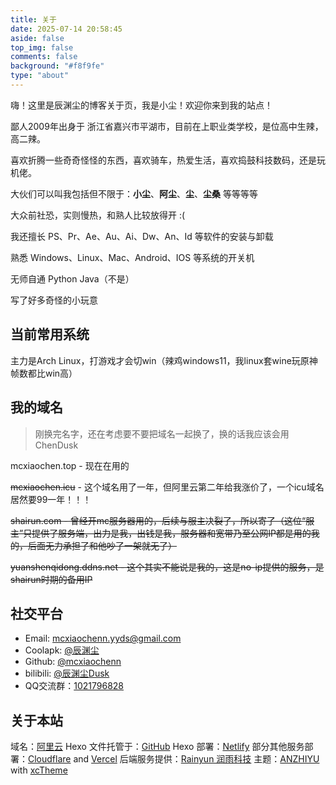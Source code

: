 ```yaml
---
title: 关于
date: 2025-07-14 20:58:45
aside: false
top_img: false
comments: false
background: "#f8f9fe"
type: "about"
---
```


嗨！这里是辰渊尘的博客关于页，我是小尘！欢迎你来到我的站点！

鄙人2009年出身于 浙江省嘉兴市平湖市，目前在上职业类学校，是位高中生辣，高二辣。

喜欢折腾一些奇奇怪怪的东西，喜欢骑车，热爱生活，喜欢捣鼓科技数码，还是玩机佬。

大伙们可以叫我包括但不限于：**小尘**、**阿尘**、**尘**、**尘桑** 等等等等

大众前社恐，实则慢热，和熟人比较放得开 :(

我还擅长 PS、Pr、Ae、Au、Ai、Dw、An、Id 等软件的安装与卸载

熟悉 Windows、Linux、Mac、Android、IOS 等系统的开关机

无师自通 Python Java（不是）

写了好多奇怪的小玩意

## 当前常用系统

主力是Arch Linux，打游戏才会切win（辣鸡windows11，我linux套wine玩原神帧数都比win高）

## 我的域名

> 刚换完名字，还在考虑要不要把域名一起换了，换的话我应该会用ChenDusk

mcxiaochen.top - 现在在用的

~~mcxiaochen.icu~~ - 这个域名用了一年，但阿里云第二年给我涨价了，一个icu域名居然要99一年！！！

~~shairun.com - 曾经开mc服务器用的，后续与服主决裂了，所以寄了（这位“服主”只提供了服务端，出力是我，出钱是我，服务器和宽带乃至公网IP都是用的我的，后面无力承担了和他吵了一架就无了）~~

~~yuanshenqidong.ddns.net - 这个其实不能说是我的，这是no-ip提供的服务，是shairun时期的备用IP~~

## 社交平台

- Email: <a href="mailto:mcxiaochenn.yyds@gmail.com">mcxiaochenn.yyds@gmail.com</a>
- Coolapk: [@辰渊尘](https://www.coolapk.com/u/21508887)
- Github: [@mcxiaochenn](https://github.com/mcxiaochenn)
- bilibili: [@辰渊尘Dusk](https://space.bilibili.com/123757127)
- QQ交流群：[1021796828](https://qm.qq.com/cgi-bin/qm/qr?k=3QBW-67mUFuCz84Heh8p31EDHtam68zo&jump_from=webapi&authKey=nZLoO4R2JmZ0qjaWDlLZ5FilZiVLAPFCvFveGmuZd8m1E0XmHPeJcsi+Ut3bHBCE)

## 关于本站

域名：[阿里云](https://aliyun.com/)
Hexo 文件托管于：[GitHub](https://github.com/)
Hexo 部署：[Netlify](https://www.netlify.com/)
部分其他服务部署：[Cloudflare](https://cloudflare.com/) and [Vercel](https://vercel.com/)
后端服务提供：[Rainyun 润雨科技](https://www.rainyun.com/blxc123_)
主题：[ANZHIYU](https://docs.anheyu.com/) with [xcTheme](https://blog.mcxiaochen.top/)


